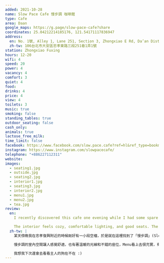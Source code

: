 ```yaml
---
added: 2021-10-28
name: Slow Pace Cafe 慢步調 咖啡館
type: Cafe
area: Daan
google_maps: https://g.page/slow-pace-cafe?share
coordinates: 25.04212214185176, 121.54171117836947
address:
  en: No. 1號, Alley 1, Lane 251, Section 3, Zhongxiao E Rd, Da’an District, Taipei City, 106
  zh-tw: 106台北市大安區忠孝東路三段251巷1弄1號
station: Zhongxiao Fuxing
hours: 12-20
wifi: 4
speed: 20
power: 4
vacancy: 4
comfort: 3
quiet: 4
food: 
drinks: 4
price: 4
view: 4
toilets: 3
music: true
smoking: false
standing_tables: true
outdoor_seating: false
cash_only: 
animals: true
lactose_free_milk: 
time_limit: false
facebook: https://www.facebook.com/slow.pace.cafe?ref=hl&ref_type=bookmark
instagram: https://www.instagram.com/slowpacecafe/
telephone: "+886227112311"
website: 
images:
  - seating1.jpg
  - outside.jpg
  - seating2.jpg
  - interior1.jpg
  - seating3.jpg
  - interior2.jpg
  - menu1.jpg
  - menu2.jpg
  - tea.jpg
review:
  en:
    I recently discovered this cafe one evening while I had some spare time around Zhongxiao Fuxing. It's only a short walk from the station exit. During the evening on a weekday it was very quiet and there was only one other customer. Upon entering the cafe, the owner's dog will greet you with a friendly bark, although he never left the comfort of the sofa (that seems to be his regular spot!)

    The interior feels cozy, comfortable lighting, and good seats. The menu is quite large, with all the usual selection. I ordered earl grey tea, which came in a huge cup. It was good, but since I only had 1 hour to get some work done I wasn't able to finish it unfortunately.
  zh-tw: |
    某天傍晚我在忠孝復興附近的時候剛好有一小段空檔，於是就在這裡找到了「慢步調」(Slow Pace Cafe)，從忠孝復興站一號出口出來只要走一小段時間就能抵達，平日晚上看起來非常悠閒，只有一個客人在這裡。當你走進店裡時，主人的狗狗會很開心的叫著歡迎你，非常可愛，儘管牠寸步不離自己舒服的沙發，看起來那是牠的固定寶座！

    慢步調的室內空間讓人感覺舒適，也有著溫暖的光線和不錯的座位，Menu看上去很充實，有很多常見的飲品可以選。我點了英式草餐茶，是用一個很大的杯子送來的，只可惜當天我只有一個小時的時間待著，沒辦法把它喝完。

    我想我下次還會去看看主人的狗在不在 :)
---
```

